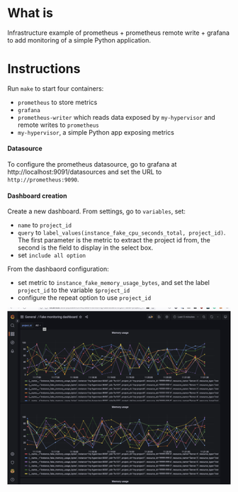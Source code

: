 # What is

Infrastructure example of prometheus + prometheus remote write + grafana to add monitoring of a simple Python application.

# Instructions

Run `make` to start four containers:

* `prometheus` to store metrics
* `grafana`
* `prometheus-writer` which reads data exposed by `my-hypervisor` and remote writes to `prometheus`
* `my-hypervisor`, a simple Python app exposing metrics


#### Datasource

To configure the prometheus datasource, go to grafana at http://localhost:9091/datasources and set the URL to `http://prometheus:9090`.


#### Dashboard creation

Create a new dashboard. From settings, go to `variables`, set:

* `name` to `project_id`
* `query` to `label_values(instance_fake_cpu_seconds_total, project_id)`. The first parameter is the metric to extract the project id from, the second is the field to display in the select box.
* set `include all option`

From the dashbaord configuration:

* set metric to `instance_fake_memory_usage_bytes`, and set the label `project_id` to the variable `$project_id`
* configure the repeat option to use `project_id`

![dashboards](dashboards.png)
